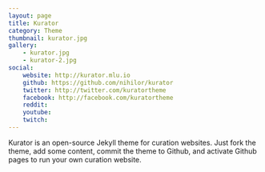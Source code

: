 ```yaml
---
layout: page
title: Kurator
category: Theme
thumbnail: kurator.jpg
gallery:
    - kurator.jpg
    - kurator-2.jpg
social:
    website: http://kurator.mlu.io
    github: https://github.com/nihilor/kurator
    twitter: http://twitter.com/kuratortheme
    facebook: http://facebook.com/kuratortheme
    reddit: 
    youtube: 
    twitch: 
---
```

Kurator is an open-source Jekyll theme for curation websites. Just fork the theme, add some content, commit the theme to Github, and activate Github pages to run your own curation website.